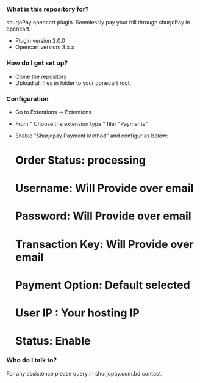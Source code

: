 ### What is this repository for? ###
shurjoPay opencart plugin. Seemlessly pay your bill through shurjoPay in opencart.
* Plugin version 2.0.0
* Opencart version: 3.x.x
### How do I get set up? ###

* Clone the repository
* Upload all files in folder to your opnecart root.

### Configuration ###

* Go to Extentions -> Extentions
* From " Choose the extension type " filer "Payments"
* Enable "Shurjopay Payment Method" and configur as below:
	# Order Status: processing
	
	# Username: Will Provide over email
	
	# Password: Will Provide over email
	
	# Transaction Key: Will Provide over email
	
	# Payment Option: Default selected
	
	# User IP : Your hosting IP
	
	# Status: Enable
	
### Who do I talk to? ###

 For any assistence please query in shurjopay.com.bd contact.

